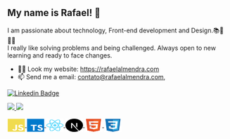 ## My name is Rafael! 👋
I am passionate about technology, Front-end development and Design.📚💙🇧🇷 <br>
I really like solving problems and being challenged. Always open to new learning and ready to face changes.

- 👩‍💻 Look my website: https://rafaelalmendra.com
- 📫 Send me a email: contato@rafaelalmendra.com,

[![Linkedin Badge](https://img.shields.io/badge/-Rafael%20Almendra-%2300C6FF?style=flatsquare&logo=Linkedin&logoColor=white&link=https://www.linkedin.com/in/rafaelalmendraa/)](https://www.linkedin.com/in/rafaelalmendraa/) 

<div>
  <a href="https://github.com/Rafaelalmendra">
  <img height="180em" src="https://github-readme-stats.vercel.app/api?username=Rafaelalmendra&show_icons=true&theme=tokyonight&include_all_commits=true&count_private=true"/>
  <img height="180em" src="https://github-readme-stats.vercel.app/api/top-langs/?username=Rafaelalmendra&layout=compact&langs_count=7&theme=tokyonight"/>
</div>
  
 <div><br>
  <img align="center" alt="Js" height="30" width="40" src="https://raw.githubusercontent.com/devicons/devicon/master/icons/javascript/javascript-plain.svg">
  <img align="center" alt="Ts" height="30" width="40" src="https://raw.githubusercontent.com/devicons/devicon/master/icons/typescript/typescript-plain.svg">
  <img align="center" alt="React" height="30" width="40" src="https://raw.githubusercontent.com/devicons/devicon/master/icons/react/react-original.svg">
  <img align="center" alt="React" height="30" width="40" src="https://raw.githubusercontent.com/devicons/devicon/master/icons/nextjs/nextjs-original.svg">
  <img align="center" alt="HTML" height="30" width="40" src="https://raw.githubusercontent.com/devicons/devicon/master/icons/html5/html5-original.svg">
  <img align="center" alt="CSS" height="30" width="40" src="https://raw.githubusercontent.com/devicons/devicon/master/icons/css3/css3-original.svg">
</div>
  
<br>
  

